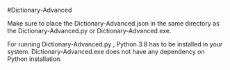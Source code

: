 #Dictionary-Advanced

Make sure to place the Dictionary-Advanced.json in the same directory as the Dictionary-Advanced.py or Dictionary-Advanced.exe.

For running Dictionary-Advanced.py , Python 3.8 has to be installed in your system.
Dictionary-Advanced.exe does not have any dependency on Python installation.
